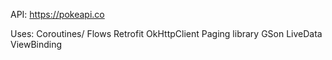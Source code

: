 API: https://pokeapi.co

Uses:
Coroutines/ Flows
Retrofit
OkHttpClient
Paging library
GSon
LiveData
ViewBinding

